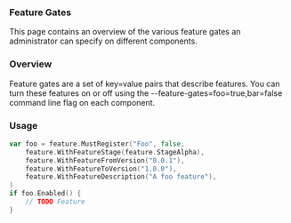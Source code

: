 ### Feature Gates
This page contains an overview of the various feature gates an administrator can specify on different components.

### Overview
Feature gates are a set of key=value pairs that describe features. You can turn these features on or off using the --feature-gates=foo=true,bar=false command line flag on each component.

### Usage
```go
var foo = feature.MustRegister("Foo", false,
	feature.WithFeatureStage(feature.StageAlpha),
	feature.WithFeatureFromVersion("0.0.1"),
	feature.WithFeatureToVersion("1.0.0"),
	feature.WithFeatureDescription("A foo feature"),
)
if foo.Enabled() {
    // TODO Feature
}
```
